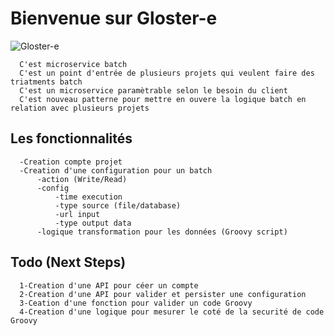 # Bienvenue sur Gloster-e


![Gloster-e](https://raw.githubusercontent.com/marocraft/gloster-e/master/Plan%20de%20travail%205%20copie%206%403x.png?raw=true)


      C'est microservice batch
      C'est un point d'entrée de plusieurs projets qui veulent faire des triatments batch
      C'est un microservice paramètrable selon le besoin du client
      C'est nouveau patterne pour mettre en ouvere la logique batch en relation avec plusieurs projets

## Les fonctionnalités

      -Creation compte projet
      -Creation d'une configuration pour un batch
          -action (Write/Read)
          -config
              -time execution
              -type source (file/database)
              -url input
              -type output data
          -logique transformation pour les données (Groovy script)
          
## Todo (Next Steps)

      1-Creation d'une API pour céer un compte
      2-Creation d'une API pour valider et persister une configuration
      3-Ceation d'une fonction pour valider un code Groovy
      4-Creation d'une logique pour mesurer le coté de la securité de code Groovy
